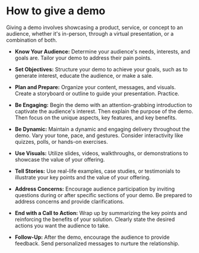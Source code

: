 # How to give a demo

Giving a demo involves showcasing a product, service, or concept to an audience, whether it's in-person, through a virtual presentation, or a combination of both.

* **Know Your Audience:** Determine your audience's needs, interests, and goals are. Tailor your demo to address their pain points.

* **Set Objectives:** Structure your demo to achieve your goals, such as to generate interest, educate the audience, or make a sale.

* **Plan and Prepare:** Organize your content, messages, and visuals. Create a storyboard or outline to guide your presentation. Practice.

* **Be Engaging:** Begin the demo with an attention-grabbing introduction to captivate the audience's interest. Then explain the purpose of the demo. Then focus on the unique aspects, key features, and key benefits.

* **Be Dynamic:** Maintain a dynamic and engaging delivery throughout the demo. Vary your tone, pace, and gestures. Consider interactivity like quizzes, polls, or hands-on exercises.

* **Use Visuals:** Utilize slides, videos, walkthroughs, or demonstrations to showcase the value of your offering.

* **Tell Stories:** Use real-life examples, case studies, or testimonials to illustrate your key points and the value of your offering.

* **Address Concerns:** Encourage audience participation by inviting questions during or after specific sections of your demo. Be prepared to address concerns and provide clarifications.

* **End with a Call to Action:** Wrap up by summarizing the key points and reinforcing the benefits of your solution. Clearly state the desired actions you want the audience to take.

* **Follow-Up:** After the demo, encourage the audience to provide feedback. Send personalized messages to nurture the relationship.
